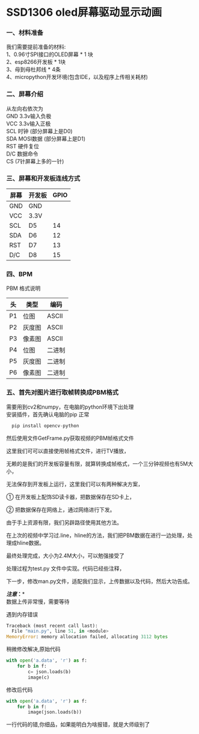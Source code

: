 # SSD1306 oled屏幕驱动显示动画
### 一、材料准备
我们需要提前准备的材料:  
1、0.96寸SPI接口的OLED屏幕 * 1 块  
2、esp8266开发板 * 1块  
3、母到母杜邦线 * 4条  
4、micropython开发环境(包含IDE，以及程序上传相关耗材)  

### 二、屏幕介绍  
从左向右依次为  
GND  3.3v输入负极  
VCC   3.3v输入正极  
SCL   时钟  (部分屏幕上是D0)  
SDA  MOSI数据    (部分屏幕上是D1)  
RST  硬件复位  
D/C  数据命令  
CS  (7针屏幕上多的一针)  


### 三、屏幕和开发板连线方式  

屏幕| 开发板|GPIO
--|--|--
GND |GND|	
VCC	|3.3V|	
SCL	|D5	|14
SDA	|D6	|12
RST	|D7	|13
D/C	|D8	|15

### 四、BPM  
PBM 格式说明  
 
头  |	类型	|	编码
--| -- | -- 
P1  |	位图	|	ASCII
P2  |	灰度图|	ASCII
P3  |	像素图|	ASCII
P4  |	位图	|	二进制
P5  |	灰度图|	二进制
P6  |	像素图|	二进制

### 五、首先对图片进行取帧转换成PBM格式  
需要用到cv2和numpy，在电脑的python环境下出处理  
安装插件，首先确认电脑的pip 正常
  
```python
  pip install opencv-python  
```

然后使用文件GetFrame.py获取视频的PBM帧格式文件  

这里我们可可以直接使用帧格式文件，进行TV播放，  

无赖的是我们的开发板容量有限，就算转换成帧格式，一个三分钟视频也有5M大小，  

无法保存到开发板上运行，这里我们可以有两种解决方案，  

① 在开发板上配饰SD读卡器，把数据保存在SD卡上，  

② 把数据保存在网络上，通过网络进行下发。  

由于手上资源有限，我们另辟路径使用其他方法。

在上次的视频中学习过.line，hline的方法，我们把PBM数据在进行一边处理，处理成hline数据。  

最终处理完成，大小为2.4M大小，可以勉强接受了  

处理过程为test.py 文件中实现。代码已经些注释，

下一步，修改man.py文件，适配我们显示，上传数据以及代码，然后大功告成。  

***注意*：***  
	数据上传非常慢，需要等待

遇到内存错误
```python
Traceback (most recent call last):  
  File "main.py", line 51, in <module>  
MemoryError: memory allocation failed, allocating 3112 bytes  
```

稍微修改解决,原始代码    
```python
with open('a.data', 'r') as f:
    for b in f:
    	c= json.loads(b)
        image(c)
```

修改后代码

```python
with open('a.data', 'r') as f:
    for b in f:
        image(json.loads(b))
```

一行代码的错,你细品，如果能明白为啥报错，就是大师级别了  

